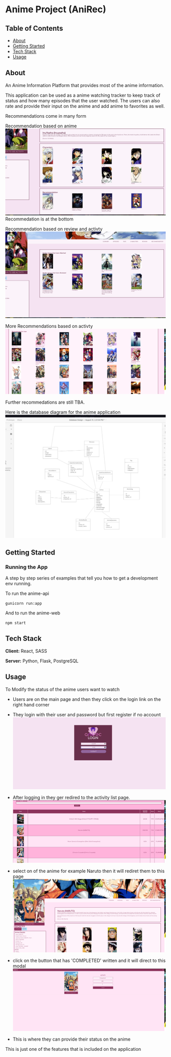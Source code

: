 # Anime Project (AniRec)

## Table of Contents

- [About](#about)
- [Getting Started](#getting_started)
- [Tech Stack](#tech_stack)
- [Usage](#usage)



## About 

An Anime Information Platform that provides most of the anime information. 

This application can be used as a anime watching tracker to keep track of status and how many episodes that the user watched. The users can also rate and provide their input on the anime and add anime to favorites as well. 

Recommendations come in many form

Recommendation based on anime
![anime Recc](https://github.com/rnowrose/anirec/blob/main/profile.png)
Recommedation is at the bottom

Recommendation based on review and activty
![anime user Recc](https://github.com/rnowrose/anirec/blob/main/animerecommedation.png)

More Recommendations based on activty
![anime user Recc](https://github.com/rnowrose/anirec/blob/main/userreccanime.png)

Further recommedations are still TBA. 

Here is the database diagram for the anime application
![Database Diagram](https://github.com/rnowrose/anirec/blob/main/dbtable.png)

## Getting Started 

### Running the App

A step by step series of examples that tell you how to get a development env running.

To run the anime-api

```
gunicorn run:app 
```

And to run the anime-web

```
npm start
```

## Tech Stack  

**Client:** React, SASS 

**Server:** Python, Flask, PostgreSQL

## Usage
To Modify the status of the anime users want to watch

- Users are on the main page and then they click on the login link on the right hand corner

- They login with their user and password but first register if no account
  ![login](https://github.com/rnowrose/anirec/blob/main/login.png)

- After logging in they ger redired to the activity list page.
  ![userec pagec](https://github.com/rnowrose/anirec/blob/main/activitylist.png)

- select on of the anime for example Naruto then it will rediret them to this page
  ![profile](https://github.com/rnowrose/anirec/blob/main/fullprofile.png)

- click on the button that has 'COMPLETED' written and it will direct to this modal
  ![profile](https://github.com/rnowrose/anirec/blob/main/useractivity.png)

- This is where they can provide their status on the anime

This is just one of the features that is included on the application
